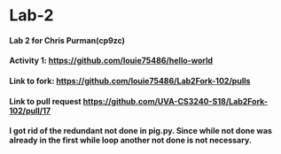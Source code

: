 # Lab-2

#### Lab 2 for Chris Purman(cp9zc)
#### Activity 1: https://github.com/louie75486/hello-world
#### Link to fork: https://github.com/louie75486/Lab2Fork-102/pulls
#### Link to pull request https://github.com/UVA-CS3240-S18/Lab2Fork-102/pull/17

#### I got rid of the redundant not done in pig.py. Since while not done was already in the first while loop another not done is not necessary.
